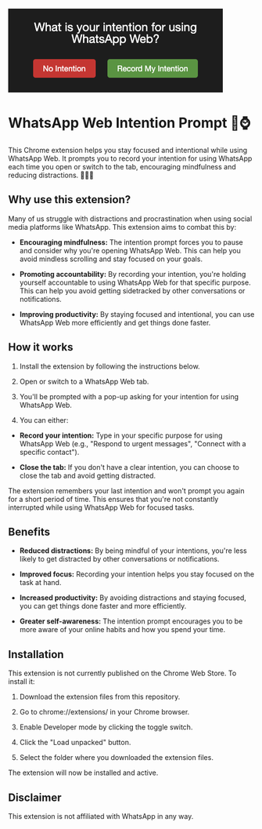 ![WhatsApp Web Intention Prompt Screenshot](screenshot.png "Screenshot of the extension in action")

# WhatsApp Web Intention Prompt 📝⌚

This Chrome extension helps you stay focused and intentional while using WhatsApp Web. It prompts you to record your intention for using WhatsApp each time you open or switch to the tab, encouraging mindfulness and reducing distractions. 🧘‍♀️🚀

## Why use this extension?

Many of us struggle with distractions and procrastination when using social media platforms like WhatsApp. This extension aims to combat this by:

*   **Encouraging mindfulness:** The intention prompt forces you to pause and consider why you're opening WhatsApp Web. This can help you avoid mindless scrolling and stay focused on your goals.
   
*   **Promoting accountability:** By recording your intention, you're holding yourself accountable to using WhatsApp Web for that specific purpose. This can help you avoid getting sidetracked by other conversations or notifications.
   
*   **Improving productivity:** By staying focused and intentional, you can use WhatsApp Web more efficiently and get things done faster.
   

## How it works

1.  Install the extension by following the instructions below.
   
2.  Open or switch to a WhatsApp Web tab.
   
3.  You'll be prompted with a pop-up asking for your intention for using WhatsApp Web.
   
4.  You can either:
   
   *   **Record your intention:** Type in your specific purpose for using WhatsApp Web (e.g., "Respond to urgent messages", "Connect with a specific contact").
       
   *   **Close the tab:** If you don't have a clear intention, you can choose to close the tab and avoid getting distracted.
       

The extension remembers your last intention and won't prompt you again for a short period of time. This ensures that you're not constantly interrupted while using WhatsApp Web for focused tasks.

## Benefits

*   **Reduced distractions:** By being mindful of your intentions, you're less likely to get distracted by other conversations or notifications.
   
*   **Improved focus:** Recording your intention helps you stay focused on the task at hand.
   
*   **Increased productivity:** By avoiding distractions and staying focused, you can get things done faster and more efficiently.
   
*   **Greater self-awareness:** The intention prompt encourages you to be more aware of your online habits and how you spend your time.
   

## Installation

This extension is not currently published on the Chrome Web Store. To install it:

1.  Download the extension files from this repository.
   
2.  Go to chrome://extensions/ in your Chrome browser.
   
3.  Enable Developer mode by clicking the toggle switch.
   
4.  Click the "Load unpacked" button.
   
5.  Select the folder where you downloaded the extension files.
   

The extension will now be installed and active.

## Disclaimer

This extension is not affiliated with WhatsApp in any way.